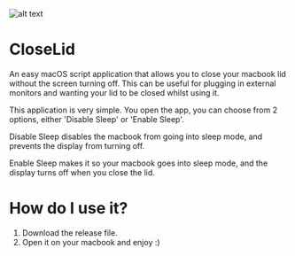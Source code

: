 ![alt text](https://ctrlaltchaz.com/wp-content/uploads/2024/09/closelidicon.png)

# CloseLid
An easy macOS script application that allows you to close your macbook lid without the screen turning off. This can be useful for plugging in external monitors and wanting your lid to be closed whilst using it.

This application is very simple.
You open the app, you can choose from 2 options, either 'Disable Sleep' or 'Enable Sleep'.

Disable Sleep disables the macbook from going into sleep mode, and prevents the display from turning off.

Enable Sleep makes it so your macbook goes into sleep mode, and the display turns off when you close the lid.

# How do I use it?
1.  Download the release file.
2.  Open it on your macbook and enjoy :)
